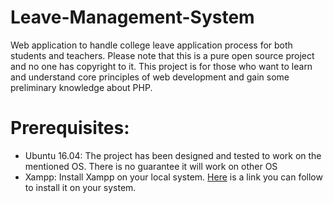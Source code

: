 # Leave-Management-System
Web application to handle college leave application process for both students and teachers. Please note that this is a pure open source project and no one has copyright to it. This project is for those who want to learn and understand core principles of web development and gain some preliminary knowledge about PHP.

# Prerequisites:
- Ubuntu 16.04: The project has been designed and tested to work on the mentioned OS. There is no guarantee it will work on other OS
- Xampp: Install Xampp on your local system. [Here](https://www.apachefriends.org/index.html) is a link you can follow to install it on your system.




